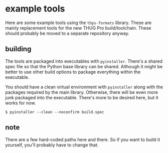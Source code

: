 # example tools
Here are some example tools using the `thps-formats` library. These are mainly replacement tools for the new THUG Pro build/toolchain. These should probably be moved to a separate repository anyway.

## building
The tools are packaged into executables with `pyinstaller`. There's a shared spec file so that the Python base library can be shared. Although it might be better to use other build options to package everything within the executable.

You should have a clean virtual environment with `pyinstaller` along with the packages required by the main library. Otherwise, there will be even more junk packaged into the executable. There's more to be desired here, but it works for now.

```shell
$ pyinstaller --clean --noconfirm build.spec
```

## note
There are a few hard-coded paths here and there. So if you want to build it yourself, you'll probably have to change that.
